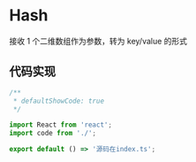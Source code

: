 # Hash

接收 1 个二维数组作为参数，转为 key/value 的形式

## 代码实现

```jsx
/**
 * defaultShowCode: true
 */

import React from 'react';
import code from './';

export default () => '源码在index.ts';
```
